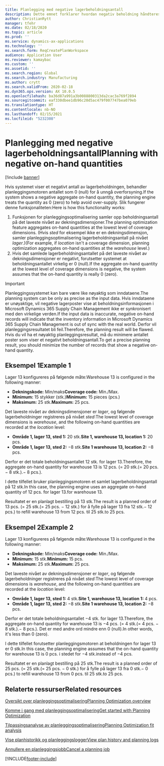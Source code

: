 ```yaml
---
title: Planlegging med negative lagerbeholdningsantall
description: Dette emnet forklarer hvordan negativ beholdning håndteres når du bruker planleggingsoptimalisering.
author: ChristianRytt
manager: tfehr
ms.date: 02/18/2020
ms.topic: article
ms.prod: ''
ms.service: dynamics-ax-applications
ms.technology: ''
ms.search.form: ReqCreatePlanWorkspace
audience: Application User
ms.reviewer: kamaybac
ms.custom: ''
ms.assetid: ''
ms.search.region: Global
ms.search.industry: Manufacturing
ms.author: crytt
ms.search.validFrom: 2020-02-18
ms.dyn365.ops.version: AX 10.0.5
ms.openlocfilehash: ba36d87a991a3b0088800313da2cac3a769f2894
ms.sourcegitcommit: eaf330dbee1db96c20d5ac479f007747bea079eb
ms.translationtype: HT
ms.contentlocale: nb-NO
ms.lasthandoff: 02/15/2021
ms.locfileid: "5232308"
---
```

# <a name="planning-with-negative-on-hand-quantities"></a><span data-ttu-id="a66e6-103">Planlegging med negative lagerbeholdningsantall</span><span class="sxs-lookup"><span data-stu-id="a66e6-103">Planning with negative on-hand quantities</span></span>

[!include [banner](../../includes/banner.md)]

<span data-ttu-id="a66e6-104">Hvis systemet viser et negativt antall av lagerbeholdningen, behandler planleggingsmotoren antallet som 0 (null) for å unngå overforsyning.</span><span class="sxs-lookup"><span data-stu-id="a66e6-104">If the system shows a negative aggregate on-hand quantity, the planning engine treats the quantity as 0 (zero) to help avoid over-supply.</span></span> <span data-ttu-id="a66e6-105">Slik fungerer denne funksjonaliteten:</span><span class="sxs-lookup"><span data-stu-id="a66e6-105">Here is how this functionality works:</span></span>

1. <span data-ttu-id="a66e6-106">Funksjonen for planleggingsoptimalisering samler opp beholdningsantall på det laveste nivået av dekningsdimensjoner.</span><span class="sxs-lookup"><span data-stu-id="a66e6-106">The planning optimization feature aggregates on-hand quantities at the lowest level of coverage dimensions.</span></span> <span data-ttu-id="a66e6-107">(Hvis *sted* for eksempel ikke er en dekningsdimensjon, samler planleggingsoptimalisering lagerbeholdningsantall på nivået *lager*.)</span><span class="sxs-lookup"><span data-stu-id="a66e6-107">(For example, if *location* isn't a coverage dimension, planning optimization aggregates on-hand quantities at the *warehouse* level.)</span></span>
1. <span data-ttu-id="a66e6-108">Hvis det samlede lagerbeholdningsantallet på det laveste nivået av dekningsdimensjoner er negativt, forutsetter systemet at beholdningsantallet virkelig er 0 (null).</span><span class="sxs-lookup"><span data-stu-id="a66e6-108">If the aggregate on-hand quantity at the lowest level of coverage dimensions is negative, the system assumes that the on-hand quantity is really 0 (zero).</span></span>

> [!IMPORTANT]
> <span data-ttu-id="a66e6-109">Planleggingssystemet kan bare være like nøyaktig som inndataene.</span><span class="sxs-lookup"><span data-stu-id="a66e6-109">The planning system can be only as precise as the input data.</span></span> <span data-ttu-id="a66e6-110">Hvis inndataene er unøyaktige, vil negative lagerposter vise at beholdningsinformasjonen i Microsoft Dynamics 365 Supply Chain Management ikke er synkronisert med den virkelige verden.</span><span class="sxs-lookup"><span data-stu-id="a66e6-110">If the input data is inaccurate, negative on-hand records will indicate that the inventory information in Microsoft Dynamics 365 Supply Chain Management is out of sync with the real world.</span></span> <span data-ttu-id="a66e6-111">Derfor vil planleggingsresultatet bli feil.</span><span class="sxs-lookup"><span data-stu-id="a66e6-111">Therefore, the planning result will be flawed.</span></span> <span data-ttu-id="a66e6-112">Hvis du vil ha et nøyaktig planleggingsresultat, må du minimere antallet poster som viser et negativt beholdningsantall.</span><span class="sxs-lookup"><span data-stu-id="a66e6-112">To get a precise planning result, you should minimize the number of records that show a negative on-hand quantity.</span></span>

## <a name="example-1"></a><span data-ttu-id="a66e6-113">Eksempel 1</span><span class="sxs-lookup"><span data-stu-id="a66e6-113">Example 1</span></span>

<span data-ttu-id="a66e6-114">Lager 13 konfigureres på følgende måte:</span><span class="sxs-lookup"><span data-stu-id="a66e6-114">Warehouse 13 is configured in the following manner:</span></span>

- <span data-ttu-id="a66e6-115">**Dekningskode:** Min/maks</span><span class="sxs-lookup"><span data-stu-id="a66e6-115">**Coverage code:** Min./Max.</span></span>
- <span data-ttu-id="a66e6-116">**Minimum:** 15 stykker (stk.)</span><span class="sxs-lookup"><span data-stu-id="a66e6-116">**Minimum:** 15 pieces (pcs.)</span></span>
- <span data-ttu-id="a66e6-117">**Maksimum:** 25 stk.</span><span class="sxs-lookup"><span data-stu-id="a66e6-117">**Maximum:** 25 pcs.</span></span>

<span data-ttu-id="a66e6-118">Det laveste nivået av dekningsdimensjoner er *lager*, og følgende lagerbeholdninger registreres på nivået *sted*:</span><span class="sxs-lookup"><span data-stu-id="a66e6-118">The lowest level of coverage dimensions is *warehouse*, and the following on-hand quantities are recorded at the *location* level:</span></span>

- <span data-ttu-id="a66e6-119">**Område 1, lager 13, sted 1:** 20 stk.</span><span class="sxs-lookup"><span data-stu-id="a66e6-119">**Site 1, warehouse 13, location 1:** 20 pcs.</span></span>
- <span data-ttu-id="a66e6-120">**Område 1, lager 13, sted 2:** &minus;8 stk.</span><span class="sxs-lookup"><span data-stu-id="a66e6-120">**Site 1 warehouse 13, location 2:** &minus;8 pcs.</span></span>

<span data-ttu-id="a66e6-121">Derfor er det totale beholdningsantallet 12 stk. for lager 13.</span><span class="sxs-lookup"><span data-stu-id="a66e6-121">Therefore, the aggregate on-hand quantity for warehouse 13 is 12 pcs.</span></span> <span data-ttu-id="a66e6-122">(= 20 stk.</span><span class="sxs-lookup"><span data-stu-id="a66e6-122">(= 20 pcs.</span></span> <span data-ttu-id="a66e6-123">&minus; 8 stk.).</span><span class="sxs-lookup"><span data-stu-id="a66e6-123">&minus; 8 pcs.).</span></span>

<span data-ttu-id="a66e6-124">I dette tilfellet bruker planleggingsmotoren et samlet lagerbeholdningsantall på 12 stk.</span><span class="sxs-lookup"><span data-stu-id="a66e6-124">In this case, the planning engine uses an aggregate on-hand quantity of 12 pcs.</span></span> <span data-ttu-id="a66e6-125">for lager 13.</span><span class="sxs-lookup"><span data-stu-id="a66e6-125">for warehouse 13.</span></span>

<span data-ttu-id="a66e6-126">Resultatet er en planlagt bestilling på 13 stk.</span><span class="sxs-lookup"><span data-stu-id="a66e6-126">The result is a planned order of 13 pcs.</span></span> <span data-ttu-id="a66e6-127">(= 25 stk.</span><span class="sxs-lookup"><span data-stu-id="a66e6-127">(= 25 pcs.</span></span> <span data-ttu-id="a66e6-128">&minus; 12 stk.) for å fylle på lager 13 fra 12 stk.</span><span class="sxs-lookup"><span data-stu-id="a66e6-128">&minus; 12 pcs.) to refill warehouse 13 from 12 pcs.</span></span> <span data-ttu-id="a66e6-129">til 25 stk.</span><span class="sxs-lookup"><span data-stu-id="a66e6-129">to 25 pcs.</span></span>

## <a name="example-2"></a><span data-ttu-id="a66e6-130">Eksempel 2</span><span class="sxs-lookup"><span data-stu-id="a66e6-130">Example 2</span></span>

<span data-ttu-id="a66e6-131">Lager 13 konfigureres på følgende måte:</span><span class="sxs-lookup"><span data-stu-id="a66e6-131">Warehouse 13 is configured in the following manner:</span></span>

- <span data-ttu-id="a66e6-132">**Dekningskode:** Min/maks</span><span class="sxs-lookup"><span data-stu-id="a66e6-132">**Coverage code:** Min./Max.</span></span>
- <span data-ttu-id="a66e6-133">**Minimum:** 15 stk.</span><span class="sxs-lookup"><span data-stu-id="a66e6-133">**Minimum:** 15 pcs.</span></span>
- <span data-ttu-id="a66e6-134">**Maksimum:** 25 stk.</span><span class="sxs-lookup"><span data-stu-id="a66e6-134">**Maximum:** 25 pcs.</span></span>

<span data-ttu-id="a66e6-135">Det laveste nivået av dekningsdimensjoner er *lager*, og følgende lagerbeholdninger registreres på nivået *sted*:</span><span class="sxs-lookup"><span data-stu-id="a66e6-135">The lowest level of coverage dimensions is *warehouse*, and the following on-hand quantities are recorded at the *location* level:</span></span>

- <span data-ttu-id="a66e6-136">**Område 1, lager 13, sted 1:** 4 stk.</span><span class="sxs-lookup"><span data-stu-id="a66e6-136">**Site 1, warehouse 13, location 1:** 4 pcs.</span></span>
- <span data-ttu-id="a66e6-137">**Område 1, lager 13, sted 2:** &minus;8 stk.</span><span class="sxs-lookup"><span data-stu-id="a66e6-137">**Site 1 warehouse 13, location 2:** &minus;8 pcs.</span></span>

<span data-ttu-id="a66e6-138">Derfor er det totale beholdningsantallet &minus;4 stk. for lager 13.</span><span class="sxs-lookup"><span data-stu-id="a66e6-138">Therefore, the aggregate on-hand quantity for warehouse 13 is &minus;4 pcs.</span></span> <span data-ttu-id="a66e6-139">(= 4 stk.</span><span class="sxs-lookup"><span data-stu-id="a66e6-139">(= 4 pcs.</span></span> <span data-ttu-id="a66e6-140">&minus; 8 stk.).</span><span class="sxs-lookup"><span data-stu-id="a66e6-140">&minus; 8 pcs.).</span></span> <span data-ttu-id="a66e6-141">Det er med andre ord mindre enn 0 (null).</span><span class="sxs-lookup"><span data-stu-id="a66e6-141">In other words, it's less than 0 (zero).</span></span>

<span data-ttu-id="a66e6-142">I dette tilfellet forutsetter planleggingsmotoren at beholdningen for lager 13 er 0 stk.</span><span class="sxs-lookup"><span data-stu-id="a66e6-142">In this case, the planning engine assumes that the on-hand quantity for warehouse 13 is 0 pcs.</span></span> <span data-ttu-id="a66e6-143">i stedet for &minus;4 stk.</span><span class="sxs-lookup"><span data-stu-id="a66e6-143">instead of &minus;4 pcs.</span></span>

<span data-ttu-id="a66e6-144">Resultatet er en planlagt bestilling på 25 stk.</span><span class="sxs-lookup"><span data-stu-id="a66e6-144">The result is a planned order of 25 pcs.</span></span> <span data-ttu-id="a66e6-145">(= 25 stk.</span><span class="sxs-lookup"><span data-stu-id="a66e6-145">(= 25 pcs.</span></span> <span data-ttu-id="a66e6-146">&minus; 0 stk.) for å fylle på lager 13 fra 0 stk.</span><span class="sxs-lookup"><span data-stu-id="a66e6-146">&minus; 0 pcs.) to refill warehouse 13 from 0 pcs.</span></span> <span data-ttu-id="a66e6-147">til 25 stk.</span><span class="sxs-lookup"><span data-stu-id="a66e6-147">to 25 pcs.</span></span>

## <a name="related-resources"></a><span data-ttu-id="a66e6-148">Relaterte ressurser</span><span class="sxs-lookup"><span data-stu-id="a66e6-148">Related resources</span></span>

[<span data-ttu-id="a66e6-149">Oversikt over planleggingsoptimalisering</span><span class="sxs-lookup"><span data-stu-id="a66e6-149">Planning Optimization overview</span></span>](planning-optimization-overview.md)

[<span data-ttu-id="a66e6-150">Komme i gang med planleggingsoptimalisering</span><span class="sxs-lookup"><span data-stu-id="a66e6-150">Get started with Planning Optimization</span></span>](get-started.md)

[<span data-ttu-id="a66e6-151">Tilpassingsanalyse av planleggingsoptimalisering</span><span class="sxs-lookup"><span data-stu-id="a66e6-151">Planning Optimization fit analysis</span></span>](planning-optimization-fit-analysis.md)

[<span data-ttu-id="a66e6-152">Vise planhistorikk og planleggingslogger</span><span class="sxs-lookup"><span data-stu-id="a66e6-152">View plan history and planning logs</span></span>](plan-history-logs.md)

[<span data-ttu-id="a66e6-153">Annullere en planleggingsjobb</span><span class="sxs-lookup"><span data-stu-id="a66e6-153">Cancel a planning job</span></span>](cancel-planning-job.md)


[!INCLUDE[footer-include](../../../includes/footer-banner.md)]
